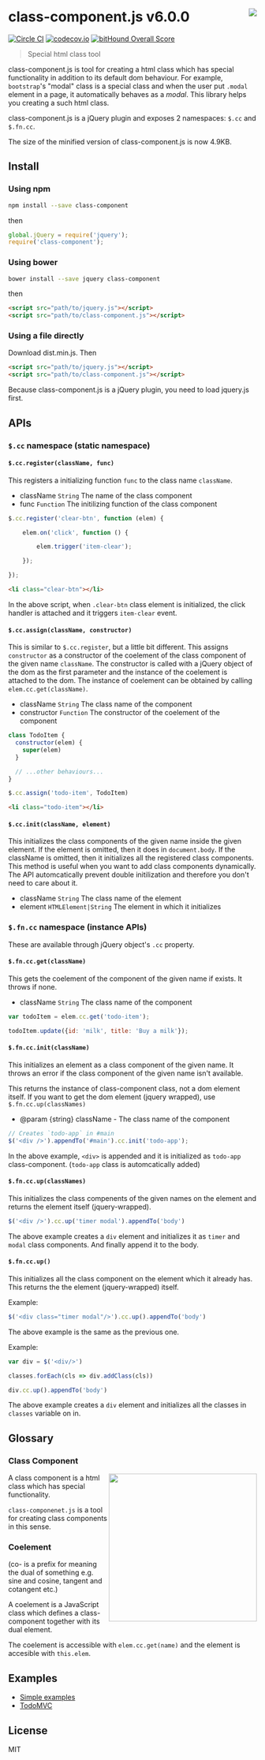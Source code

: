 # class-component.js v6.0.0 <img align="right" src="http://kt3k.github.io/class-component/asset/class-component.svg" />

[![Circle CI](https://circleci.com/gh/kt3k/class-component.svg?style=svg)](https://circleci.com/gh/kt3k/class-component) [![codecov.io](https://codecov.io/github/kt3k/class-component/coverage.svg?branch=master)](https://codecov.io/github/kt3k/class-component?branch=master) [![bitHound Overall Score](https://www.bithound.io/github/kt3k/class-component/badges/score.svg)](https://www.bithound.io/github/kt3k/class-component)

> Special html class tool

class-component.js is tool for creating a html class which has special functionality in addition to its default dom behaviour. For example, `bootstrap`'s "modal" class is a special class and when the user put `.modal` element in a page, it automatically behaves as a *modal*. This library helps you creating a such html class.

class-component.js is a jQuery plugin and exposes 2 namespaces: `$.cc` and `$.fn.cc`.

The size of the minified version of class-component.js is now 4.9KB.

## Install

### Using npm

```sh
npm install --save class-component
```

then

```js
global.jQuery = require('jquery');
require('class-component');
```

### Using bower

```sh
bower install --save jquery class-component
```

then

```html
<script src="path/to/jquery.js"></script>
<script src="path/to/class-component.js"></script>
```

### Using a file directly

Download dist.min.js. Then

```html
<script src="path/to/jquery.js"></script>
<script src="path/to/class-component.js"></script>
```

Because class-component.js is a jQuery plugin, you need to load jquery.js first.

## APIs

### `$.cc` namespace (static namespace)

#### `$.cc.register(className, func)`

This registers a initializing function `func` to the class name `className`.

- className `String` The name of the class component
- func `Function` The initilizing function of the class component

```js
$.cc.register('clear-btn', function (elem) {

    elem.on('click', function () {

        elem.trigger('item-clear');

    });

});
```

```html
<li class="clear-btn"></li>
```

In the above script, when `.clear-btn` class element is initialized, the click handler is attached and it triggers `item-clear` event.

#### `$.cc.assign(className, constructor)`

This is similar to `$.cc.register`, but a little bit different.
This assigns `constructor` as a constructor of the coelement of the class component of the given name `className`. The constructor is called with a jQuery object of the dom as the first parameter and the instance of the coelement is attached to the dom. The instance of coelement can be obtained by calling `elem.cc.get(className)`.

- className `String` The class name of the component
- constructor `Function` The constructor of the coelement of the component

```js
class TodoItem {
  constructor(elem) {
    super(elem)
  }

  // ...other behaviours...
}

$.cc.assign('todo-item', TodoItem)
```

```html
<li class="todo-item"></li>
```

#### `$.cc.init(className, element)`

This initializes the class components of the given name inside the given element. If the element is omitted, then it does in `document.body`. If the className is omitted, then it initializes all the registered class components. This method is useful when you want to add class components dynamically. The API automcatically prevent double initilization and therefore you don't need to care about it.

- className `String` The class name of the element
- element `HTMLElement|String` The element in which it initializes

### `$.fn.cc` namespace (instance APIs)

These are available through jQuery object's `.cc` property.

#### `$.fn.cc.get(className)`

This gets the coelement of the component of the given name if exists. It throws if none.

- className `String` The class name of the component

```js
var todoItem = elem.cc.get('todo-item');

todoItem.update({id: 'milk', title: 'Buy a milk'});
```

#### `$.fn.cc.init(className)`

This initializes an element as a class component of the given name. It throws an error if the class component of the given name isn't available.

This returns the instance of class-component class, not a dom element itself. If you want to get the dom element (jquery wrapped), use `$.fn.cc.up(classNames)`

- @param {string} className - The class name of the component

```js
// Creates `todo-app` in #main
$('<div />').appendTo('#main').cc.init('todo-app');
```

In the above example, `<div>` is appended and it is initialized as `todo-app` class-component. (`todo-app` class is automcatically added)

#### `$.fn.cc.up(classNames)`

This initializes the class compenents of the given names on the element and returns the element itself (jquery-wrapped).

```js
$('<div />').cc.up('timer modal').appendTo('body')
```

The above example creates a `div` element and initializes it as `timer` and `modal` class components. And finally append it to the body.



#### `$.fn.cc.up()`

This initializes all the class component on the element which it already has. This returns the the element (jquery-wrapped) itself.

Example:

```js
$('<div class="timer modal"/>').cc.up().appendTo('body')
```

The above example is the same as the previous one.

Example:

```js
var div = $('<div/>')

classes.forEach(cls => div.addClass(cls))

div.cc.up().appendTo('body')
```

The above example creates a `div` element and initializes all the classes in `classes` variable on in.

## Glossary

### Class Component

<img align="right" width="300" src="http://kt3k.github.io/class-component/asset/the-diagram.svg" />

A class component is a html class which has special functionality.

`class-componenet.js` is a tool for creating class components in this sense.

### Coelement

(co- is a prefix for meaning the dual of something e.g. sine and cosine, tangent and cotangent etc.)

A coelement is a JavaScript class which defines a class-component together with its dual element.

The coelement is accessible with `elem.cc.get(name)` and the element is accesible with `this.elem`.

## Examples

- [Simple examples](https://github.com/kt3k/class-component/blob/master/EXAMPLE.md)
- [TodoMVC](https://github.com/kt3k/class-component-todomvc)

## License

MIT
